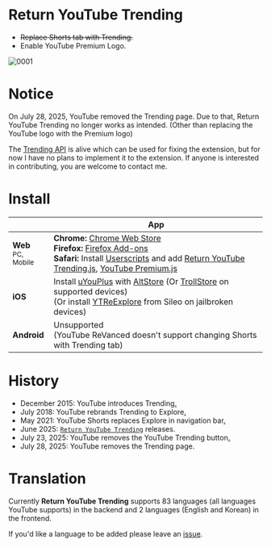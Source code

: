 # Return YouTube Trending

- ~~Replace Shorts tab with Trending.~~
- Enable YouTube Premium Logo.

![0001](https://github.com/user-attachments/assets/9502d734-2a7c-45f4-a218-66fbfaf6fd02)

# Notice

On July 28, 2025, YouTube removed the Trending page. Due to that, Return YouTube Trending no longer works as intended. (Other than replacing the YouTube logo with the Premium logo) 

The [Trending API](https://developers.google.com/youtube/v3/docs/videos/list) is alive which can be used for fixing the extension, but for now I have no plans to implement it to the extension. If anyone is interested in contributing, you are welcome to contact me.

# Install
|  |    App |
|---|---|
| **Web**<br><sub>PC, Mobile</sub> | **Chrome:** [Chrome Web Store](https://chromewebstore.google.com/detail/return-youtube-trending/apcbkpnopnnjaegbhnmcimmnlmmbolai)<br>**Firefox:** [Firefox Add-ons](https://addons.mozilla.org/firefox/addon/return-youtube-trending/)<br>**Safari:** Install [Userscripts](https://apps.apple.com/app/userscripts/id1463298887) and add [Return YouTube Trending.js](https://raw.githubusercontent.com/Dr-Sauce/ReturnYouTubeTrending/refs/heads/main/Return%20YouTube%20Trending.js), [YouTube Premium.js](https://raw.githubusercontent.com/Dr-Sauce/ReturnYouTubeTrending/refs/heads/main/YouTube%20Premium.js) |
| **iOS** | Install [uYouPlus](https://github.com/qnblackcat/uYouPlus) with [AltStore](https://altstore.io/) (Or [TrollStore](https://ios.cfw.guide/installing-trollstore/) on supported devices)<br>(Or install [YTReExplore](https://www.ios-repo-updates.com/repository/poomsmart/package/com.ps.ytreexplore/) from Sileo on jailbroken devices) |
| **Android** | Unsupported<br>(YouTube ReVanced doesn't support changing Shorts with Trending tab) |

# History
- December 2015: YouTube introduces Trending[.](https://blog.youtube/culture-and-trends/youtube-rewind-2015/)
- July 2018: YouTube rebrands Trending to Explore[.](https://support.google.com/youtube/thread/33277848)
- May 2021: YouTube Shorts replaces Explore in navigation bar[.](https://support.google.com/youtube/thread/102762882/shorts-beta-u-s-expansion-important-updates-for-shorts-creators?hl=en&msgid=108706677)
- June 2025: [`Return YouTube Trending`](https://returnyoutubetrending.github.io/) releases.
- July 23, 2025: YouTube removes the YouTube Trending button[.](https://support.google.com/youtube/thread/356702168/changes-to-discovering-trending-content-on-youtube)
- July 28, 2025: YouTube removes the Trending page.

# Translation
Currently **Return YouTube Trending** supports 83 languages (all languages YouTube supports) in the backend and 2 languages (English and Korean) in the frontend. 

If you'd like a language to be added please leave an [issue](https://github.com/Dr-Sauce/ReturnYouTubeTrending/issues/new/choose).
